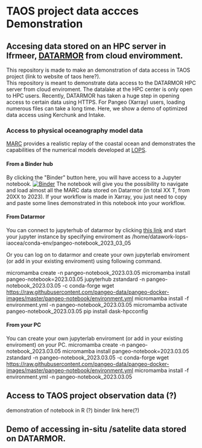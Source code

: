 # TAOS project data accces Demonstration

## Accesing  data stored on an HPC server in Ifrmeer, [DATARMOR](https://pcdm.ifremer.fr/Equipement) from cloud enviromment.  

This repository is made to make an demonstration of data access in TAOS project (link to website of taos here?).  
This repository is meant to demonstrate data access to the DATARMOR HPC server from cloud enviroment. The datalake at the HPC center is only open to HPC users. Recently, DATARMOR has taken a huge step in opening access to certain data using HTTPS. For Pangeo (Xarray) users, loading numerous files can take a long time. Here, we show a demo of optimized data access using Kerchunk and Intake.

### Access to physical oceanography model data
[MARC](https://marc.ifremer.fr) provides a realistic replay of the coastal ocean and demonstrates the capabilities of the numerical models developed at [LOPS](https://www.umr-lops.fr). 

#### From a Binder hub
By clicking the "Binder" button here, you will have access to a Jupyter notebook. 
[![Binder](https://mybinder.org/badge_logo.svg)](https://mybinder.org/v2/gh/tinaok/taos-data/HEAD?urlpath=lab/tree/taos-data/notebooks/ref-marc.ipynb)
The notebook will give you the possibility to navigate and load almost all the MARC data stored on Datarmor (in total XX T, from 20XX to 2023). If your workflow is made in Xarray, you just need to copy and paste some lines demonstrated in this notebook into your workflow. 

#### From Datarmor
You can connect to jupyterhub of datarmor by clicking [this link](https://datarmor-jupyterhub.ifremer.fr/) and start your jupyter instance by specifying enviroment as /home/datawork-lops-iaocea/conda-env/pangeo-notebook_2023_03_05 

Or you can log on to datarmor and create  your own jupyterlab enviroment (or add in your existing enviroment) using following command.

micromamba create -n pangeo-notebook_2023.03.05 
micromamba install pangeo-notebook=2023.03.05 jupyterhub zstandard -n pangeo-notebook_2023.03.05 -c conda-forge
wget https://raw.githubusercontent.com/pangeo-data/pangeo-docker-images/master/pangeo-notebook/environment.yml
micromamba install -f environment.yml  -n pangeo-notebook_2023.03.05 
micromamba activate pangeo-notebook_2023.03.05
pip install dask-hpcconfig


#### From your PC
You can create your own jupyterlab enviroment (or add in your existing enviroment) on your PC.
micromamba create -n pangeo-notebook_2023.03.05 
micromamba install pangeo-notebook=2023.03.05  zstandard -n pangeo-notebook_2023.03.05 -c conda-forge
wget https://raw.githubusercontent.com/pangeo-data/pangeo-docker-images/master/pangeo-notebook/environment.yml
micromamba install -f environment.yml  -n pangeo-notebook_2023.03.05 


## Access to TAOS project observation data (?)

demonstration of notebook in R (?) 
binder link here(?) 

## Demo of accessing in-situ /satelite data stored on DATARMOR.  
